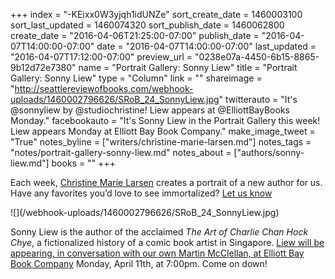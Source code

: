 +++
index = "-KEixx0W3yjqh1idUNZe"
sort_create_date = 1460003100
sort_last_updated = 1460074320
sort_publish_date = 1460062800
create_date = "2016-04-06T21:25:00-07:00"
publish_date = "2016-04-07T14:00:00-07:00"
date = "2016-04-07T14:00:00-07:00"
last_updated = "2016-04-07T17:12:00-07:00"
preview_url = "0238e07a-4450-6b15-8865-9b12d72e7380"
name = "Portrait Gallery: Sonny Liew"
title = "Portrait Gallery: Sonny Liew"
type = "Column"
link = ""
shareimage = "http://seattlereviewofbooks.com/webhook-uploads/1460002796626/SRoB_24_SonnyLiew.jpg"
twitterauto = "It's @sonnyliew by @studiochristine! Liew appears at @ElliottBayBooks Monday."
facebookauto = "It's Sonny Liew in the Portrait Gallery this week! Liew appears Monday at Elliott Bay Book Company."
make_image_tweet = "True"
notes_byline = ["writers/christine-marie-larsen.md"]
notes_tags = "notes/portrait-gallery-sonny-liew.md"
notes_about = ["authors/sonny-liew.md"]
books = ""
+++
<p class="intro">Each week, <a href="http://christinelarsen.com">Christine Marie Larsen</a> creates a portrait of a new author for us. Have any favorites you’d love to see immortalized? <a href="http://seattlereviewofbooks.com/about">Let us know</a></p>

<p class="image">![](/webhook-uploads/1460002796626/SRoB_24_SonnyLiew.jpg)</p>

Sonny Liew is the author of the acclaimed _The Art of Charlie Chan Hock Chye_, a fictionalized history of a comic book artist in Singapore. [Liew will be appearing, in conversation with our own Martin McClellan, at Elliott Bay Book Company](http://www.elliottbaybook.com/event/sonny-liew-martin-mcclellan) Monday, April 11th, at 7:00pm. Come on down!